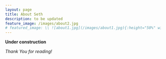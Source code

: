 ```yaml
---
layout: page
title: About Seth
description: to be updated
feature_image: /images/about2.jpg
# featured_image: \\ ![about1.jpg](/images/about1.jpg){:height="50%" width="50%"}
---
```


**Under construction** 

*Thank You for reading!*
